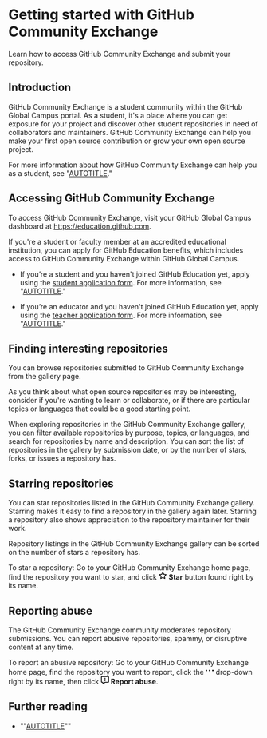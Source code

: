 # Getting started with GitHub Community Exchange

Learn how to access GitHub Community Exchange and submit your repository.

## Introduction

GitHub Community Exchange is a student community within the GitHub Global Campus portal. As a student, it's a place where you can get exposure for your project and discover other student repositories in need of collaborators and maintainers. GitHub Community Exchange can help you make your first open source contribution or grow your own open source project.

For more information about how GitHub Community Exchange can help you as a student, see "[AUTOTITLE](/education/explore-the-benefits-of-teaching-and-learning-with-github-education/github-global-campus-for-students/about-github-community-exchange)."

## Accessing GitHub Community Exchange

To access GitHub Community Exchange, visit your GitHub Global Campus dashboard at https://education.github.com.

If you're a student or faculty member at an accredited educational institution, you can apply for GitHub Education benefits, which includes access to GitHub Community Exchange within GitHub Global Campus.

- If you’re a student and you haven't joined GitHub Education yet, apply using the [student application form]( https://education.github.com/discount_requests/student_application). For more information, see "[AUTOTITLE](/education/explore-the-benefits-of-teaching-and-learning-with-github-education/github-global-campus-for-students/about-github-global-campus-for-students)."

- If you’re an educator and you haven't joined GitHub Education yet, apply using the [teacher application form]( https://education.github.com/discount_requests/teacher_application). For more information, see "[AUTOTITLE](/education/explore-the-benefits-of-teaching-and-learning-with-github-education/github-global-campus-for-teachers/apply-to-github-global-campus-as-a-teacher)."

## Finding interesting repositories

You can browse repositories submitted to GitHub Community Exchange from the gallery page.

As you think about what open source repositories may be interesting, consider if you're wanting to learn or collaborate, or if there are particular topics or languages that could be a good starting point.

When exploring repositories in the GitHub Community Exchange gallery, you can filter available repositories by purpose, topics, or languages, and search for repositories by name and description. You can sort the list of repositories in the gallery by submission date, or by the number of stars, forks, or issues a repository has.

## Starring repositories

You can star repositories listed in the GitHub Community Exchange gallery. Starring makes it easy to find a repository in the gallery again later. Starring a repository also shows appreciation to the repository maintainer for their work.

Repository listings in the GitHub Community Exchange gallery can be sorted on the number of stars a repository has.

To star a repository: Go to your GitHub Community Exchange home page, find the repository you want to star, and click <svg version="1.1" width="16" height="16" viewBox="0 0 16 16" class="octicon octicon-star" aria-hidden="true"><path d="M8 .25a.75.75 0 0 1 .673.418l1.882 3.815 4.21.612a.75.75 0 0 1 .416 1.279l-3.046 2.97.719 4.192a.751.751 0 0 1-1.088.791L8 12.347l-3.766 1.98a.75.75 0 0 1-1.088-.79l.72-4.194L.818 6.374a.75.75 0 0 1 .416-1.28l4.21-.611L7.327.668A.75.75 0 0 1 8 .25Zm0 2.445L6.615 5.5a.75.75 0 0 1-.564.41l-3.097.45 2.24 2.184a.75.75 0 0 1 .216.664l-.528 3.084 2.769-1.456a.75.75 0 0 1 .698 0l2.77 1.456-.53-3.084a.75.75 0 0 1 .216-.664l2.24-2.183-3.096-.45a.75.75 0 0 1-.564-.41L8 2.694Z"></path></svg> **Star** button found right by its name.

## Reporting abuse

The GitHub Community Exchange community moderates repository submissions. You can report abusive repositories, spammy, or disruptive content at any time.

To report an abusive repository: Go to your GitHub Community Exchange home page, find the repository you want to report, click the <svg version="1.1" width="16" height="16" viewBox="0 0 16 16" class="octicon octicon-kebab-horizontal" aria-label="The edit icon" role="img"><path d="M8 9a1.5 1.5 0 1 0 0-3 1.5 1.5 0 0 0 0 3ZM1.5 9a1.5 1.5 0 1 0 0-3 1.5 1.5 0 0 0 0 3Zm13 0a1.5 1.5 0 1 0 0-3 1.5 1.5 0 0 0 0 3Z"></path></svg> drop-down right by its name, then click <svg version="1.1" width="16" height="16" viewBox="0 0 16 16" class="octicon octicon-report" aria-label="The report symbol" role="img"><path d="M0 1.75C0 .784.784 0 1.75 0h12.5C15.216 0 16 .784 16 1.75v9.5A1.75 1.75 0 0 1 14.25 13H8.06l-2.573 2.573A1.458 1.458 0 0 1 3 14.543V13H1.75A1.75 1.75 0 0 1 0 11.25Zm1.75-.25a.25.25 0 0 0-.25.25v9.5c0 .138.112.25.25.25h2a.75.75 0 0 1 .75.75v2.19l2.72-2.72a.749.749 0 0 1 .53-.22h6.5a.25.25 0 0 0 .25-.25v-9.5a.25.25 0 0 0-.25-.25Zm7 2.25v2.5a.75.75 0 0 1-1.5 0v-2.5a.75.75 0 0 1 1.5 0ZM9 9a1 1 0 1 1-2 0 1 1 0 0 1 2 0Z"></path></svg> **Report abuse**.

## Further reading

- ""[AUTOTITLE](/education/explore-the-benefits-of-teaching-and-learning-with-github-education/github-global-campus-for-students/about-github-community-exchange)""
